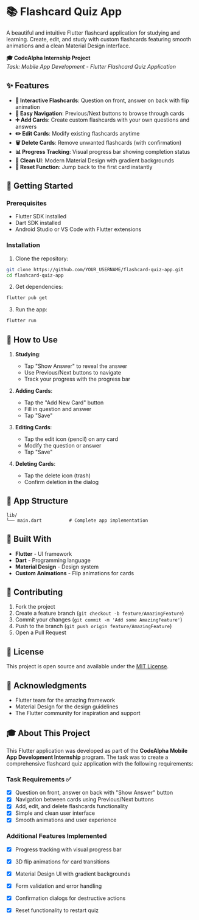 # 📚 Flashcard Quiz App

A beautiful and intuitive Flutter flashcard application for studying and learning. Create, edit, and study with custom flashcards featuring smooth animations and a clean Material Design interface.

**🎓 CodeAlpha Internship Project**  
*Task: Mobile App Development - Flutter Flashcard Quiz Application*

## ✨ Features

- **📱 Interactive Flashcards**: Question on front, answer on back with flip animation
- **🔄 Easy Navigation**: Previous/Next buttons to browse through cards
- **➕ Add Cards**: Create custom flashcards with your own questions and answers
- **✏️ Edit Cards**: Modify existing flashcards anytime
- **🗑️ Delete Cards**: Remove unwanted flashcards (with confirmation)
- **📊 Progress Tracking**: Visual progress bar showing completion status
- **🎨 Clean UI**: Modern Material Design with gradient backgrounds
- **🔄 Reset Function**: Jump back to the first card instantly

## 🚀 Getting Started

### Prerequisites
- Flutter SDK installed
- Dart SDK installed
- Android Studio or VS Code with Flutter extensions

### Installation

1. Clone the repository:
```bash
git clone https://github.com/YOUR_USERNAME/flashcard-quiz-app.git
cd flashcard-quiz-app
```

2. Get dependencies:
```bash
flutter pub get
```

3. Run the app:
```bash
flutter run
```

## 📱 How to Use

1. **Studying**: 
   - Tap "Show Answer" to reveal the answer
   - Use Previous/Next buttons to navigate
   - Track your progress with the progress bar

2. **Adding Cards**:
   - Tap the "Add New Card" button
   - Fill in question and answer
   - Tap "Save"

3. **Editing Cards**:
   - Tap the edit icon (pencil) on any card
   - Modify the question or answer
   - Tap "Save"

4. **Deleting Cards**:
   - Tap the delete icon (trash) 
   - Confirm deletion in the dialog

## 🎯 App Structure

```
lib/
└── main.dart          # Complete app implementation
```

## 🔧 Built With

- **Flutter** - UI framework
- **Dart** - Programming language
- **Material Design** - Design system
- **Custom Animations** - Flip animations for cards

## 🤝 Contributing

1. Fork the project
2. Create a feature branch (`git checkout -b feature/AmazingFeature`)
3. Commit your changes (`git commit -m 'Add some AmazingFeature'`)
4. Push to the branch (`git push origin feature/AmazingFeature`)
5. Open a Pull Request

## 📝 License

This project is open source and available under the [MIT License](LICENSE).

## 🙏 Acknowledgments

- Flutter team for the amazing framework
- Material Design for the design guidelines
- The Flutter community for inspiration and support

## 🎓 About This Project

This Flutter application was developed as part of the **CodeAlpha Mobile App Development Internship** program. The task was to create a comprehensive flashcard quiz application with the following requirements:

### Task Requirements ✅
- [x] Question on front, answer on back with "Show Answer" button
- [x] Navigation between cards using Previous/Next buttons  
- [x] Add, edit, and delete flashcards functionality
- [x] Simple and clean user interface
- [x] Smooth animations and user experience

### Additional Features Implemented
- [x] Progress tracking with visual progress bar
- [x] 3D flip animations for card transitions
- [x] Material Design UI with gradient backgrounds
- [x] Form validation and error handling
- [x] Confirmation dialogs for destructive actions
- [x] Reset functionality to restart quiz

